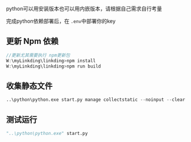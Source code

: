 python可以用安装版本也可以用内嵌版本，请根据自己需求自行考量

完成python依赖部署后，在 `.env`中部署你的key

## 更新 Npm 依赖

```JavaScript
//更新尤其需要执行 npm更新包
W:\myLinkding\linkding>npm install
W:\myLinkding\linkding>npm run build
```

## 收集静态文件

```python
..\python\python.exe start.py manage collectstatic --noinput --clear
```

## 测试运行

```python
"..\python\python.exe" start.py
```
